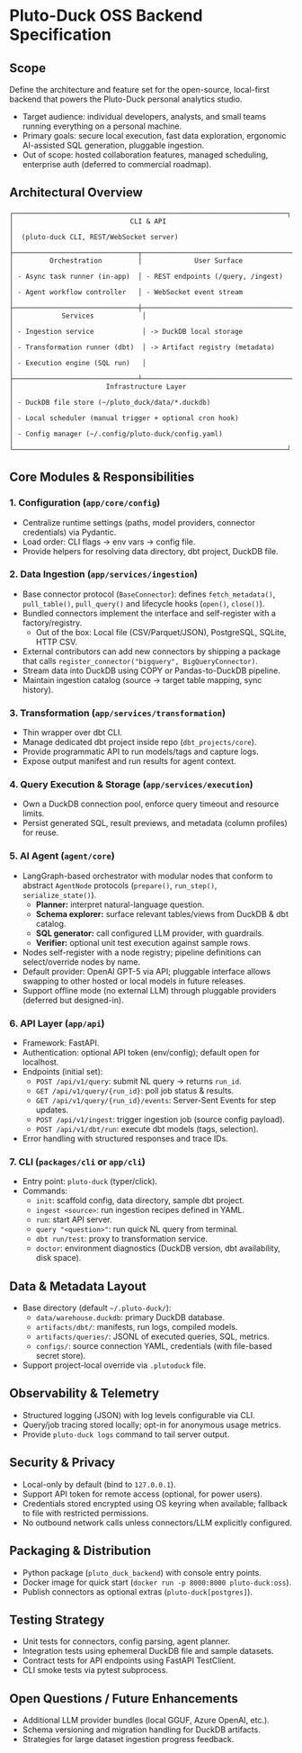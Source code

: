 # Pluto-Duck OSS Backend Specification

## Scope

Define the architecture and feature set for the open-source, local-first backend that powers the Pluto-Duck personal analytics studio.

- Target audience: individual developers, analysts, and small teams running everything on a personal machine.
- Primary goals: secure local execution, fast data exploration, ergonomic AI-assisted SQL generation, pluggable ingestion.
- Out of scope: hosted collaboration features, managed scheduling, enterprise auth (deferred to commercial roadmap).

## Architectural Overview

```
┌────────────────────────────────────────────────────────────────────┐
│                             CLI & API                               │
│  (pluto-duck CLI, REST/WebSocket server)                            │
├───────────────────────────────┬─────────────────────────────────────┤
│         Orchestration         │             User Surface            │
│ - Async task runner (in-app)  │ - REST endpoints (/query, /ingest)  │
│ - Agent workflow controller   │ - WebSocket event stream            │
├───────────────────────────────┼─────────────────────────────────────┤
│            Services            │                                    │
│ - Ingestion service            │ -> DuckDB local storage             │
│ - Transformation runner (dbt)  │ -> Artifact registry (metadata)    │
│ - Execution engine (SQL run)   │                                    │
├───────────────────────────────┴─────────────────────────────────────┤
│                       Infrastructure Layer                          │
│ - DuckDB file store (~/pluto_duck/data/*.duckdb)                    │
│ - Local scheduler (manual trigger + optional cron hook)             │
│ - Config manager (~/.config/pluto-duck/config.yaml)                 │
└────────────────────────────────────────────────────────────────────┘
```

## Core Modules & Responsibilities

### 1. Configuration (`app/core/config`)

- Centralize runtime settings (paths, model providers, connector credentials) via Pydantic.
- Load order: CLI flags → env vars → config file.
- Provide helpers for resolving data directory, dbt project, DuckDB file.

### 2. Data Ingestion (`app/services/ingestion`)

- Base connector protocol (`BaseConnector`): defines `fetch_metadata()`, `pull_table()`, `pull_query()` and lifecycle hooks (`open()`, `close()`).
- Bundled connectors implement the interface and self-register with a factory/registry.
  - Out of the box: Local file (CSV/Parquet/JSON), PostgreSQL, SQLite, HTTP CSV.
- External contributors can add new connectors by shipping a package that calls `register_connector("bigquery", BigQueryConnector)`.
- Stream data into DuckDB using COPY or Pandas-to-DuckDB pipeline.
- Maintain ingestion catalog (source → target table mapping, sync history).

### 3. Transformation (`app/services/transformation`)

- Thin wrapper over dbt CLI.
- Manage dedicated dbt project inside repo (`dbt_projects/core`).
- Provide programmatic API to run models/tags and capture logs.
- Expose output manifest and run results for agent context.

### 4. Query Execution & Storage (`app/services/execution`)

- Own a DuckDB connection pool, enforce query timeout and resource limits.
- Persist generated SQL, result previews, and metadata (column profiles) for reuse.

### 5. AI Agent (`agent/core`)

- LangGraph-based orchestrator with modular nodes that conform to abstract `AgentNode` protocols (`prepare()`, `run_step()`, `serialize_state()`).
  - **Planner:** interpret natural-language question.
  - **Schema explorer:** surface relevant tables/views from DuckDB & dbt catalog.
  - **SQL generator:** call configured LLM provider, with guardrails.
  - **Verifier:** optional unit test execution against sample rows.
- Nodes self-register with a node registry; pipeline definitions can select/override nodes by name.
- Default provider: OpenAI GPT-5 via API; pluggable interface allows swapping to other hosted or local models in future releases.
- Support offline mode (no external LLM) through pluggable providers (deferred but designed-in).

### 6. API Layer (`app/api`)

- Framework: FastAPI.
- Authentication: optional API token (env/config); default open for localhost.
- Endpoints (initial set):
  - `POST /api/v1/query`: submit NL query → returns `run_id`.
  - `GET /api/v1/query/{run_id}`: poll job status & results.
  - `GET /api/v1/query/{run_id}/events`: Server-Sent Events for step updates.
  - `POST /api/v1/ingest`: trigger ingestion job (source config payload).
  - `POST /api/v1/dbt/run`: execute dbt models (tags, selection).
- Error handling with structured responses and trace IDs.

### 7. CLI (`packages/cli` or `app/cli`)

- Entry point: `pluto-duck` (typer/click).
- Commands:
  - `init`: scaffold config, data directory, sample dbt project.
  - `ingest <source>`: run ingestion recipes defined in YAML.
  - `run`: start API server.
  - `query "<question>"`: run quick NL query from terminal.
  - `dbt run/test`: proxy to transformation service.
  - `doctor`: environment diagnostics (DuckDB version, dbt availability, disk space).

## Data & Metadata Layout

- Base directory (default `~/.pluto-duck/`):
  - `data/warehouse.duckdb`: primary DuckDB database.
  - `artifacts/dbt/`: manifests, run logs, compiled models.
  - `artifacts/queries/`: JSONL of executed queries, SQL, metrics.
  - `configs/`: source connection YAML, credentials (with file-based secret store).
- Support project-local override via `.plutoduck` file.

## Observability & Telemetry

- Structured logging (JSON) with log levels configurable via CLI.
- Query/job tracing stored locally; opt-in for anonymous usage metrics.
- Provide `pluto-duck logs` command to tail server output.

## Security & Privacy

- Local-only by default (bind to `127.0.0.1`).
- Support API token for remote access (optional, for power users).
- Credentials stored encrypted using OS keyring when available; fallback to file with restricted permissions.
- No outbound network calls unless connectors/LLM explicitly configured.

## Packaging & Distribution

- Python package (`pluto_duck_backend`) with console entry points.
- Docker image for quick start (`docker run -p 8000:8000 pluto-duck:oss`).
- Publish connectors as optional extras (`pluto-duck[postgres]`).

## Testing Strategy

- Unit tests for connectors, config parsing, agent planner.
- Integration tests using ephemeral DuckDB file and sample datasets.
- Contract tests for API endpoints using FastAPI TestClient.
- CLI smoke tests via pytest subprocess.

## Open Questions / Future Enhancements

- Additional LLM provider bundles (local GGUF, Azure OpenAI, etc.).
- Schema versioning and migration handling for DuckDB artifacts.
- Strategies for large dataset ingestion progress feedback.